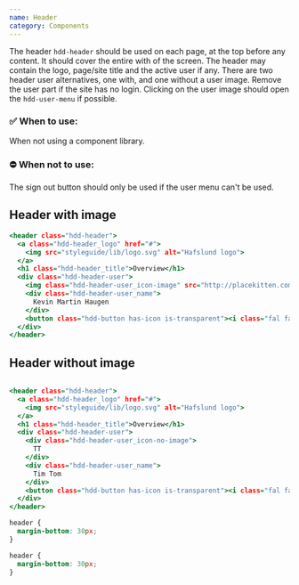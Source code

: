 ```yaml
---
name: Header
category: Components
---
```


The header `hdd-header` should be used on each page, at the top before any content. It should cover the entire with of the screen. The header may contain the logo, page/site title and the active user if any. There are two header user alternatives, one with, and one without a user image. Remove the user part if the site has no login. Clicking on the user image should open the `hdd-user-menu` if possible.

### ✅ When to use: 
When not using a component library.

### ⛔ When not to use:
The sign out button should only be used if the user menu can't be used.

## Header with image

```header.html
<header class="hdd-header">
  <a class="hdd-header_logo" href="#">
    <img src="styleguide/lib/logo.svg" alt="Hafslund logo">
  </a>
  <h1 class="hdd-header_title">Overview</h1>
  <div class="hdd-header-user">
    <img class="hdd-header-user_icon-image" src="http://placekitten.com/150/150"/>
    <div class="hdd-header-user_name">
      Kevin Martin Haugen
    </div>
    <button class="hdd-button has-icon is-transparent"><i class="fal fa-sign-out"></i>Sign out</button>
  </div>
</header>
```

## Header without image

```header-no-img.html

<header class="hdd-header">
  <a class="hdd-header_logo" href="#">
    <img src="styleguide/lib/logo.svg" alt="Hafslund logo">
  </a>
  <h1 class="hdd-header_title">Overview</h1>
  <div class="hdd-header-user">
    <div class="hdd-header-user_icon-no-image">
      TT
    </div>
    <div class="hdd-header-user_name">
      Tim Tom
    </div>
    <button class="hdd-button has-icon is-transparent"><i class="fal fa-sign-out"></i>Sign out</button>
  </div>
</header>
```



```header.css hidden
header {
  margin-bottom: 30px;
}
```
```header-no-img.css hidden
header {
  margin-bottom: 30px;
}
```
